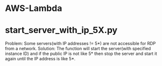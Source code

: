 # AWS-Lambda

# start_server_with_ip_5X.py

Problem: Some servers(with IP addresses != 5*) are not accessible for RDP from a network.
Solution: The function will start the server(with specified instance ID) and if the public IP is not like 5* then stop the server and start it again until the IP address is like 5*.
